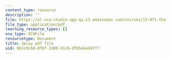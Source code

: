 ```yaml
---
content_type: resource
description: ''
file: https://ol-ocw-studio-app-qa.s3.amazonaws.com/courses/15-071-the-analytics-edge-spring-2017/8b1c0cb88f0f2d0891c8dfb54ea94777_dDHsLmwd9No.pdf
file_type: application/pdf
learning_resource_types: []
ocw_type: OCWFile
resourcetype: Document
title: 3play pdf file
uid: 8b1c0cb8-8f0f-2d08-91c8-dfb54ea94777
---
```

